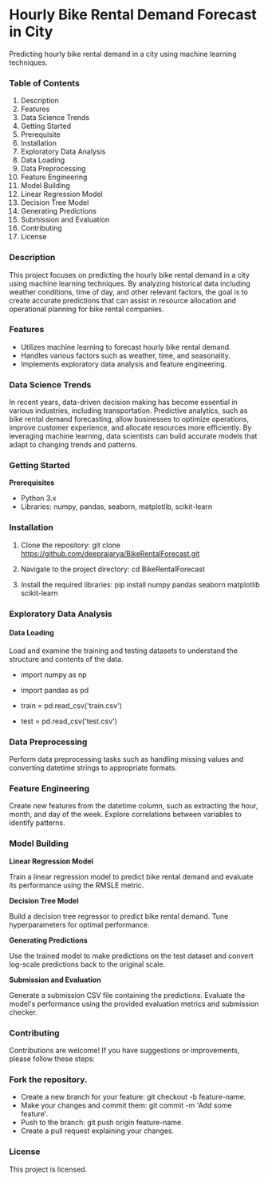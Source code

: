 # Hourly Bike Rental Demand Forecast in City
Predicting hourly bike rental demand in a city using machine learning techniques.


### Table of Contents
1. Description
2. Features
3. Data Science Trends
4. Getting Started
5. Prerequisite
6. Installation
7. Exploratory Data Analysis
8. Data Loading
9. Data Preprocessing
10. Feature Engineering
11. Model Building
12. Linear Regression Model
13. Decision Tree Model
14. Generating Predictions
15. Submission and Evaluation
16. Contributing
17. License


### Description

This project focuses on predicting the hourly bike rental demand in a city using machine learning techniques. By analyzing historical data including weather conditions, time of day, and other relevant factors, the goal is to create accurate predictions that can assist in resource allocation and operational planning for bike rental companies.

### Features

* Utilizes machine learning to forecast hourly bike rental demand.
* Handles various factors such as weather, time, and seasonality.
* Implements exploratory data analysis and feature engineering.

### Data Science Trends

In recent years, data-driven decision making has become essential in various industries, including transportation. Predictive analytics, such as bike rental demand forecasting, allow businesses to optimize operations, improve customer experience, and allocate resources more efficiently. By leveraging machine learning, data scientists can build accurate models that adapt to changing trends and patterns.

### Getting Started

**Prerequisites**
* Python 3.x
* Libraries: numpy, pandas, seaborn, matplotlib, scikit-learn

### Installation

1. Clone the repository: git clone https://github.com/deeprajarya/BikeRentalForecast.git

2. Navigate to the project directory: cd BikeRentalForecast

3. Install the required libraries:
   pip install numpy pandas seaborn matplotlib scikit-learn

### Exploratory Data Analysis

#### Data Loading

Load and examine the training and testing datasets to understand the structure and contents of the data.

* import numpy as np

* import pandas as pd

* train = pd.read_csv('train.csv')

* test = pd.read_csv('test.csv')


### Data Preprocessing

Perform data preprocessing tasks such as handling missing values and converting datetime strings to appropriate formats.


### Feature Engineering

Create new features from the datetime column, such as extracting the hour, month, and day of the week. Explore correlations between variables to identify patterns.



### Model Building

**Linear Regression Model**

Train a linear regression model to predict bike rental demand and evaluate its performance using the RMSLE metric.

**Decision Tree Model**

Build a decision tree regressor to predict bike rental demand. Tune hyperparameters for optimal performance.

**Generating Predictions**

Use the trained model to make predictions on the test dataset and convert log-scale predictions back to the original scale.

**Submission and Evaluation**

Generate a submission CSV file containing the predictions. Evaluate the model's performance using the provided evaluation metrics and submission checker.


### Contributing

Contributions are welcome! If you have suggestions or improvements, please follow these steps:


### Fork the repository.

* Create a new branch for your feature: git checkout -b feature-name.
* Make your changes and commit them: git commit -m 'Add some feature'.
* Push to the branch: git push origin feature-name.
* Create a pull request explaining your changes.


### License
This project is licensed.
